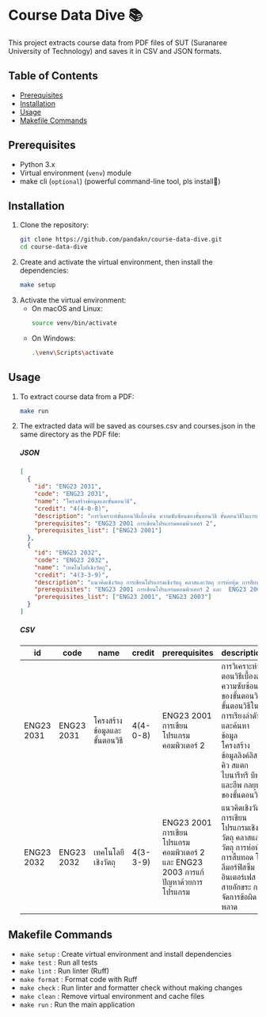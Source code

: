 # Course Data Dive 📚

This project extracts course data from PDF files of SUT (Suranaree University of Technology) and saves it in CSV and JSON formats.

## Table of Contents

- [Prerequisites](#prerequisites)
- [Installation](#installation)
- [Usage](#usage)
- [Makefile Commands](#makefile-commands)

## Prerequisites

- Python 3.x
- Virtual environment (`venv`) module
- make cli (`optional`) (powerful command-line tool, pls install🤣)

## Installation

1. Clone the repository:
   ```bash
   git clone https://github.com/pandakn/course-data-dive.git
   cd course-data-dive
   ```
2. Create and activate the virtual environment, then install the dependencies:
   ```bash
   make setup
   ```
3. Activate the virtual environment:
   - On macOS and Linux:
     ```bash
     source venv/bin/activate
     ```
   - On Windows:
     ```bash
     .\venv\Scripts\activate
     ```

## Usage

1. To extract course data from a PDF:
   ```bash
   make run
   ```
2. The extracted data will be saved as courses.csv and courses.json in the same directory as the PDF file:

   ##### JSON

   ```json
   [
     {
       "id": "ENG23 2031",
       "code": "ENG23 2031",
       "name": "โครงสร้างข้อมูลและขั้นตอนวิธี",
       "credit": "4(4-0-8)",
       "description": "การวิเคราะห์ขั้นตอนวิธีเบื้องต้น ความซับซ้อนของขั้นตอนวิธี ขั้นตอนวิธีในการเรียงลำดับและค้นหาข้อมูล โครงสร้างข้อมูลลิงค์ลิสต์ คิว สแตก ไบนารีทรี บีทรีและฮีพ กลยุทธ์ของขั้นตอนวิธี",
       "prerequisites": "ENG23 2001 การเขียนโปรแกรมคอมพิวเตอร์ 2",
       "prerequisites_list": ["ENG23 2001"]
     },
     {
       "id": "ENG23 2032",
       "code": "ENG23 2032",
       "name": "เทคโนโลยีเชิงวัตถุ",
       "credit": "4(3-3-9)",
       "description": "แนวคิดเชิงวัตถุ การเขียนโปรแกรมเชิงวัตถุ คลาสและวัตถุ การห่อหุ้ม การสืบทอด โพลีมอร์ฟิสซึม อินเตอร์เฟสสายอักขระ การจัดการข้อผิดพลาด",
       "prerequisites": "ENG23 2001 การเขียนโปรแกรมคอมพิวเตอร์ 2 และ  ENG23 2003 การแก้ปัญหาด้วยการโปรแกรม",
       "prerequisites_list": ["ENG23 2001", "ENG23 2003"]
     }
   ]
   ```

   ##### CSV

   | id         | code       | name                          | credit   | prerequisites                                                                    | description                                                                                                                                                                        |
   | ---------- | ---------- | ----------------------------- | -------- | -------------------------------------------------------------------------------- | ---------------------------------------------------------------------------------------------------------------------------------------------------------------------------------- |
   | ENG23 2031 | ENG23 2031 | โครงสร้างข้อมูลและขั้นตอนวิธี | 4(4-0-8) | ENG23 2001 การเขียนโปรแกรมคอมพิวเตอร์ 2                                          | การวิเคราะห์ขั้นตอนวิธีเบื้องต้น ความซับซ้อนของขั้นตอนวิธี ขั้นตอนวิธีในการเรียงลำดับและค้นหาข้อมูล โครงสร้างข้อมูลลิงค์ลิสต์ คิว สแตก ไบนารีทรี บีทรีและฮีพ กลยุทธ์ของขั้นตอนวิธี |
   | ENG23 2032 | ENG23 2032 | เทคโนโลยีเชิงวัตถุ            | 4(3-3-9) | ENG23 2001 การเขียนโปรแกรมคอมพิวเตอร์ 2 และ ENG23 2003 การแก้ปัญหาด้วยการโปรแกรม | แนวคิดเชิงวัตถุ การเขียนโปรแกรมเชิงวัตถุ คลาสและวัตถุ การห่อหุ้ม การสืบทอด โพลีมอร์ฟิสซึม อินเตอร์เฟสสายอักขระ การจัดการข้อผิดพลาด                                                 |

## Makefile Commands

- `make setup` : Create virtual environment and install dependencies
- `make test` : Run all tests
- `make lint` : Run linter (Ruff)
- `make format` : Format code with Ruff
- `make check` : Run linter and formatter check without making changes
- `make clean` : Remove virtual environment and cache files
- `make run` : Run the main application
